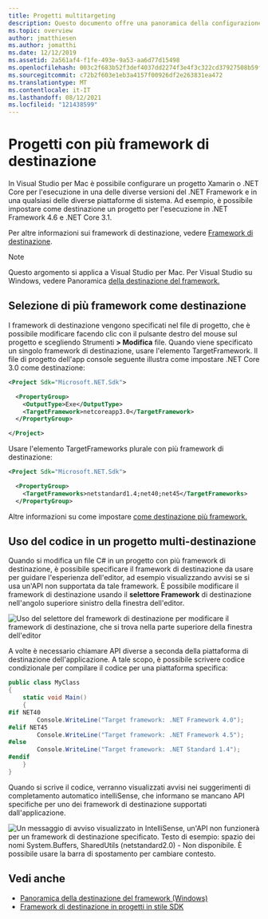 ```yaml
---
title: Progetti multitargeting
description: Questo documento offre una panoramica della configurazione di progetti con più destinazione in Visual Studio per Mac.
ms.topic: overview
author: jmatthiesen
ms.author: jomatthi
ms.date: 12/12/2019
ms.assetid: 2a561af4-f1fe-493e-9a53-aa6d77d15498
ms.openlocfilehash: 003c2f683b52f3def4037dd2274f3e4f3c322cd37927508b59ffb85e721065e6
ms.sourcegitcommit: c72b2f603e1eb3a4157f00926df2e263831ea472
ms.translationtype: MT
ms.contentlocale: it-IT
ms.lasthandoff: 08/12/2021
ms.locfileid: "121438599"
---
```

# <a name="projects-with-multiple-target-frameworks"></a>Progetti con più framework di destinazione
In Visual Studio per Mac è possibile configurare un progetto Xamarin o .NET Core per l'esecuzione in una delle diverse versioni del .NET Framework e in una qualsiasi delle diverse piattaforme di sistema. Ad esempio, è possibile impostare come destinazione un progetto per l'esecuzione in .NET Framework 4.6 e .NET Core 3.1. 

Per altre informazioni sui framework di destinazione, vedere [Framework di destinazione](/dotnet/standard/frameworks).

> [!NOTE] 
> Questo argomento si applica a Visual Studio per Mac. Per Visual Studio su Windows, vedere Panoramica [della destinazione del framework.](/visualstudio/ide/visual-studio-multi-targeting-overview)

## <a name="targeting-multiple-frameworks"></a>Selezione di più framework come destinazione

I framework di destinazione vengono specificati nel file di progetto, che è possibile modificare facendo clic con il pulsante destro del mouse sul progetto e scegliendo Strumenti **> Modifica** file. Quando viene specificato un singolo framework di destinazione, usare l'elemento TargetFramework. Il file di progetto dell'app console seguente illustra come impostare .NET Core 3.0 come destinazione:

```XML
<Project Sdk="Microsoft.NET.Sdk">

  <PropertyGroup>
    <OutputType>Exe</OutputType>
    <TargetFramework>netcoreapp3.0</TargetFramework>
  </PropertyGroup>

</Project>
```

Usare l'elemento TargetFrameworks plurale con più framework di destinazione:

```XML
<Project Sdk="Microsoft.NET.Sdk">

  <PropertyGroup>
    <TargetFrameworks>netstandard1.4;net40;net45</TargetFrameworks>
  </PropertyGroup>
```

Altre informazioni su come impostare [come destinazione più framework.](/dotnet/standard/frameworks#how-to-specify-target-frameworks)

## <a name="working-with-code-in-a-multi-target-project"></a>Uso del codice in un progetto multi-destinazione
Quando si modifica un file C# in un progetto con più framework di destinazione, è possibile specificare il framework di destinazione da usare per guidare l'esperienza dell'editor, ad esempio visualizzando avvisi se si usa un'API non supportata da tale framework. È possibile modificare il framework di destinazione usando il **selettore Framework** di destinazione nell'angolo superiore sinistro della finestra dell'editor.

![Uso del selettore del framework di destinazione per modificare il framework di destinazione, che si trova nella parte superiore della finestra dell'editor](media/project-multitargeting-framework-selector.png)

A volte è necessario chiamare API diverse a seconda della piattaforma di destinazione dell'applicazione. A tale scopo, è possibile scrivere codice condizionale per compilare il codice per una piattaforma specifica:

```C#
public class MyClass
{
    static void Main()
    {
#if NET40
        Console.WriteLine("Target framework: .NET Framework 4.0");
#elif NET45  
        Console.WriteLine("Target framework: .NET Framework 4.5");
#else
        Console.WriteLine("Target framework: .NET Standard 1.4");
#endif
    }
}
```

Quando si scrive il codice, verranno visualizzati avvisi nei suggerimenti di completamento automatico intelliSense, che informano se mancano API specifiche per uno dei framework di destinazione supportati dall'applicazione.

![Un messaggio di avviso visualizzato in IntelliSense, un'API non funzionerà per un framework di destinazione specificato. Testo di esempio: spazio dei nomi System.Buffers, SharedUtils (netstandard2.0) - Non disponibile. È possibile usare la barra di spostamento per cambiare contesto.](media/project-multitargeting-intellisense-warnings.png)

## <a name="see-also"></a>Vedi anche

- [Panoramica della destinazione del framework (Windows)](/visualstudio/ide/visual-studio-multi-targeting-overview)
- [Framework di destinazione in progetti in stile SDK](/dotnet/standard/frameworks#how-to-specify-target-frameworks)
